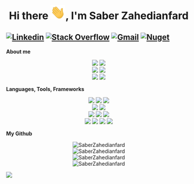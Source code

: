 <h1 align="center">Hi there <img src="https://github.com/saberzahed/saberzahed/blob/main/img/Hi.gif" width="40px">, I'm Saber Zahedianfard</h1>


[![Linkedin](https://img.shields.io/badge/-LinkedIn-222222?style=flat-square&logo=Linkedin&logoColor=white&link=https://www.linkedin.com/in/saberzahedianfard/)](https://www.linkedin.com/in/saberzahedianfard/)
[![Stack Overflow](https://img.shields.io/badge/-Stack%20Overflow-222222?style=flat-square&logo=stack-overflow&logoColor=white&link=https://stackoverflow.com/users/14275683/saber-zahedian-fard)](https://stackoverflow.com/users/14275683/saber-zahedian-fard)
[![Gmail](https://img.shields.io/badge/-Gmail-222222?style=flat-square&logo=gmail&logoColor=white&link=mailto:saberzahedy@gmail.com)](mailto:saberzahedy@gmail.com)
[![Nuget](https://img.shields.io/badge/-Nuget-222222?style=flat-square&logo=nuget&logoColor=white&link=https://www.nuget.org/profiles/SaberZahedianfard)](https://www.nuget.org/profiles/SaberZahedianfard)
---


<b>About me</b> <br>
<p align="center">
<img src="https://img.shields.io/static/v1?label=Country&message=Iran&color=">
<img src="https://img.shields.io/static/v1?label=Education&message=Software%20Engineering&color=maroon">
<br/>
<img src="https://img.shields.io/static/v1?label=Stack&message=Microsoft%20.Net&color=blue">
<img src="https://img.shields.io/static/v1?label=Lang&message=Csharp&color=purple">
<br/>
<img src="https://img.shields.io/static/v1?label=Exp&message=~9yrs&color=red">
<a href="https://asax.ir/" target="_blank"><img src="https://img.shields.io/static/v1?label=Working%20at&message=Vista%20Samaneh%20Asa&color=skyblue"/></a>
</p>

<b>Languages, Tools, Frameworks</b> <br/>
<p align="center">
<img src="http://img.shields.io/badge/-visualstudio-430098?style=plastic&logo=visualstudio&logoColor=white">
<img src="http://img.shields.io/badge/-Jetbrains Rider-orange?style=plastic&logo=rider&logoColor=black">
<img src="http://img.shields.io/badge/-Docker-whitesmoke?style=plastic&logo=docker&logoColor=black"><br/>
<img src="http://img.shields.io/badge/-Azure DevOps-blue?style=plastic&logo=tfs&logoColor=FFFFFF"> 
<img src="http://img.shields.io/badge/-SQL Server-maroon?style=plastic&logo=microsoft-sql-server&logoColor=white"><br/>
<img src="http://img.shields.io/badge/-Akka.net-blue?style=plastic&logoColor=white">
<img src="http://img.shields.io/badge/-Git-F1502F?style=flat&logo=git&logoColor=FFFFFF">
<img src = "https://img.shields.io/badge/-HTML-E34F26?style=plastic&logo=html5&logoColor=white"> <br/>
<img src = "https://img.shields.io/badge/-CSS3-1572B6?style=plastic&logo=css3&logoColor=white">
<img src="https://img.shields.io/badge/-Bootstrap-563D7C?style=plastic&logo=bootstrap&logoColor=white">
<img src="https://img.shields.io/badge/-JavaScript-eed718?style=fplasticlat&logo=javascript&logoColor=black">
<img src="http://img.shields.io/badge/-Github-000000?style=plastic&logo=github&logoColor=FFFFFF">
</p>
<b>My Github</b> <br/>
<p align="center">
    <img src="https://github-readme-stats.vercel.app/api?username=saberzahed&show_icons=true" alt="SaberZahedianfard" /> <br/>
    <img src="https://github-readme-stats.vercel.app/api/top-langs/?username=saberzahed&layout=compact" alt="SaberZahedianfard" /> <br/>
    <img src="https://komarev.com/ghpvc/?username=saberzahed&style=flat" alt="SaberZahedianfard" /> <br/>
    <img src="https://img.shields.io/github/followers/saberzahed.svg?style=flat&label=Follow&maxAge=2592000" alt="SaberZahedianfard" /> <br/>
</p>

<a href="http://www.coffeete.ir/saberzahed">
       <img src="http://www.coffeete.ir/images/buttons/lemonchiffon.png" style="width:260px;" />
</a>
